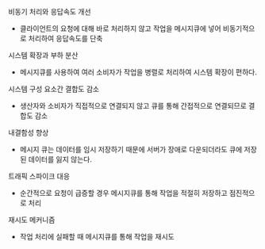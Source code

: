비동기 처리와 응답속도 개선

- 클라이언트의 요청에 대해 바로 처리하지 않고 작업을 메시지큐에 넣어 비동기적으로 처리하여 응답속도를 단축

시스템 확장과 부하 분산

- 메시지큐를 사용하여 여러 소비자가 작업을 병렬로 처리하여 시스템 확장이 편하다.

시스템 구성 요소간 결합도 감소

- 생산자와 소비자가 직접적으로 연결되지 않고 큐를 통해 간접적으로 연결되므로 결합도 감소

내결함성 향상

- 메시지 큐는 데이터를 임시 저장하기 때문에 서버가 장애로 다운되더라도 큐에 저장된 데이터를 잃지 않는다.

트래픽 스파이크 대응

- 순간적으로 요청이 급증할 경우 메시지큐를 통해 작업을 적절히 저장하고 점진적으로 처리

재시도 메커니즘

- 작업 처리에 실패할 때 메시지큐를 통해 작업을 재시도